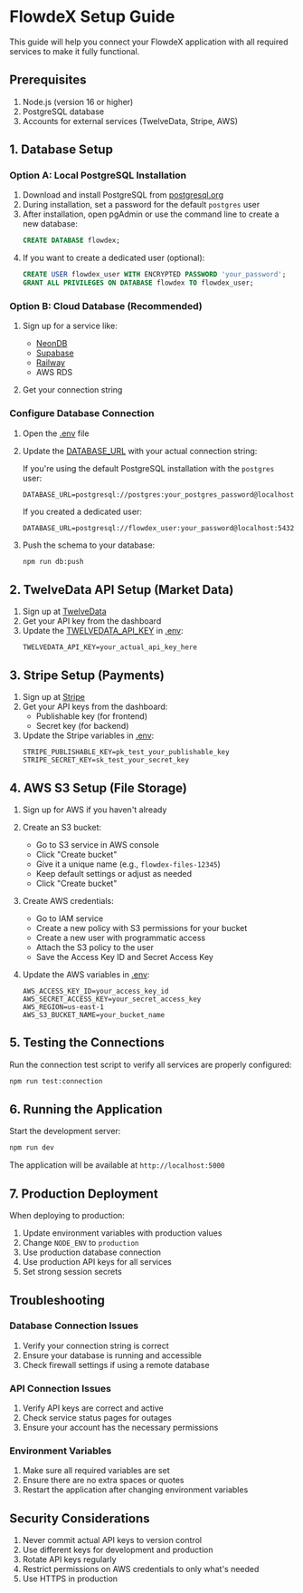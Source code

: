 # FlowdeX Setup Guide

This guide will help you connect your FlowdeX application with all required services to make it fully functional.

## Prerequisites

1. Node.js (version 16 or higher)
2. PostgreSQL database
3. Accounts for external services (TwelveData, Stripe, AWS)

## 1. Database Setup

### Option A: Local PostgreSQL Installation

1. Download and install PostgreSQL from [postgresql.org](https://www.postgresql.org/download/)
2. During installation, set a password for the default `postgres` user
3. After installation, open pgAdmin or use the command line to create a new database:
   ```sql
   CREATE DATABASE flowdex;
   ```
4. If you want to create a dedicated user (optional):
   ```sql
   CREATE USER flowdex_user WITH ENCRYPTED PASSWORD 'your_password';
   GRANT ALL PRIVILEGES ON DATABASE flowdex TO flowdex_user;
   ```

### Option B: Cloud Database (Recommended)

1. Sign up for a service like:
   - [NeonDB](https://neon.tech/)
   - [Supabase](https://supabase.com/)
   - [Railway](https://railway.app/)
   - AWS RDS

2. Get your connection string

### Configure Database Connection

1. Open the [.env](file:///e:/FlowdexTradeJournal/.env) file
2. Update the [DATABASE_URL](file:///e:/FlowdexTradeJournal/.env#L5-L5) with your actual connection string:
   
   If you're using the default PostgreSQL installation with the `postgres` user:
   ```
   DATABASE_URL=postgresql://postgres:your_postgres_password@localhost:5432/flowdex
   ```
   
   If you created a dedicated user:
   ```
   DATABASE_URL=postgresql://flowdex_user:your_password@localhost:5432/flowdex
   ```

3. Push the schema to your database:
   ```bash
   npm run db:push
   ```

## 2. TwelveData API Setup (Market Data)

1. Sign up at [TwelveData](https://twelvedata.com/)
2. Get your API key from the dashboard
3. Update the [TWELVEDATA_API_KEY](file:///e:/FlowdexTradeJournal/.env#L10-L10) in [.env](file:///e:/FlowdexTradeJournal/.env):
   ```
   TWELVEDATA_API_KEY=your_actual_api_key_here
   ```

## 3. Stripe Setup (Payments)

1. Sign up at [Stripe](https://stripe.com/)
2. Get your API keys from the dashboard:
   - Publishable key (for frontend)
   - Secret key (for backend)
3. Update the Stripe variables in [.env](file:///e:/FlowdexTradeJournal/.env):
   ```
   STRIPE_PUBLISHABLE_KEY=pk_test_your_publishable_key
   STRIPE_SECRET_KEY=sk_test_your_secret_key
   ```

## 4. AWS S3 Setup (File Storage)

1. Sign up for AWS if you haven't already
2. Create an S3 bucket:
   - Go to S3 service in AWS console
   - Click "Create bucket"
   - Give it a unique name (e.g., `flowdex-files-12345`)
   - Keep default settings or adjust as needed
   - Click "Create bucket"

3. Create AWS credentials:
   - Go to IAM service
   - Create a new policy with S3 permissions for your bucket
   - Create a new user with programmatic access
   - Attach the S3 policy to the user
   - Save the Access Key ID and Secret Access Key

4. Update the AWS variables in [.env](file:///e:/FlowdexTradeJournal/.env):
   ```
   AWS_ACCESS_KEY_ID=your_access_key_id
   AWS_SECRET_ACCESS_KEY=your_secret_access_key
   AWS_REGION=us-east-1
   AWS_S3_BUCKET_NAME=your_bucket_name
   ```

## 5. Testing the Connections

Run the connection test script to verify all services are properly configured:

```bash
npm run test:connection
```

## 6. Running the Application

Start the development server:

```bash
npm run dev
```

The application will be available at `http://localhost:5000`

## 7. Production Deployment

When deploying to production:

1. Update environment variables with production values
2. Change `NODE_ENV` to `production`
3. Use production database connection
4. Use production API keys for all services
5. Set strong session secrets

## Troubleshooting

### Database Connection Issues

1. Verify your connection string is correct
2. Ensure your database is running and accessible
3. Check firewall settings if using a remote database

### API Connection Issues

1. Verify API keys are correct and active
2. Check service status pages for outages
3. Ensure your account has the necessary permissions

### Environment Variables

1. Make sure all required variables are set
2. Ensure there are no extra spaces or quotes
3. Restart the application after changing environment variables

## Security Considerations

1. Never commit actual API keys to version control
2. Use different keys for development and production
3. Rotate API keys regularly
4. Restrict permissions on AWS credentials to only what's needed
5. Use HTTPS in production